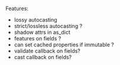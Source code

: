 Features:

- lossy autocasting
- strict/lossless autocasting ?
- shadow attrs in as_dict
- features on fields ?
- can set cached properties if immutable ?
- validate callback on fields?
- cast callback on fields?
